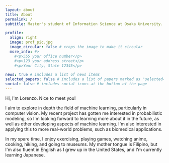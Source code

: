 ```yaml
---
layout: about
title: About
permalink: /
subtitle: Master's student of Information Science at Osaka University. Intelligence and Sensing Laboratory.

profile:
  align: right
  image: prof_pic.jpg
  image_circular: false # crops the image to make it circular
  more_info: #>
    #<p>555 your office number</p>
    #<p>123 your address street</p>
    #<p>Your City, State 12345</p>

news: true # includes a list of news items
selected_papers: false # includes a list of papers marked as "selected={true}"
social: false # includes social icons at the bottom of the page
---
```


Hi, I'm Lorenzo. Nice to meet you! 

I aim to explore in depth the field of machine learning, particularly in computer vision. My recent project has gotten me interested in probabilistic  modeling, so I'm looking forward to learning more about it in the future, as well as other developing aspects of machine learning. I'm also interested in applying this to more real-world problems, such as biomedical applications.

In my spare time, I enjoy exercising, playing games, watching anime, cooking, hiking, and going to museums. My mother tongue is Filipino, but I'm also fluent in English as I grew up in the United States, and I'm currently learning Japanese.